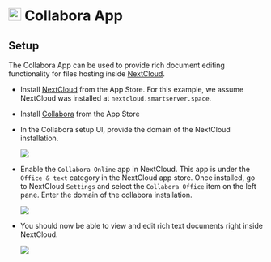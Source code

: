 # <img src="/documentation/img/collabora-logo.png" width="25px"> Collabora App

## Setup

The Collabora App can be used to provide rich document editing functionality for
files hosting inside [NextCloud](/documentation/apps/nextcloud).

* Install [NextCloud](https://cloudron.io/store/com.nextcloud.cloudronapp.html) from
  the App Store. For this example, we assume NextCloud was installed at `nextcloud.smartserver.space`.

* Install [Collabora](/store/com.collaboraoffice.coudronapp.html) from the App Store

* In the Collabora setup UI, provide the domain of the NextCloud installation.

    <img src="/documentation/img/collabora-settings.png" class="shadow">

* Enable the `Collabora Online` app in NextCloud. This app is under the `Office & text`
  category in the NextCloud app store. Once installed, go to NextCloud `Settings` and
  select the `Collabora Office` item on the left pane. Enter the domain of the collabora
  installation.

    <img src="/documentation/img/nextcloud-collabora.png" class="shadow">

* You should now be able to view and edit rich text documents right inside NextCloud.

    <img src="/documentation/img/nextcloud-collabora-editor.png" class="shadow">
